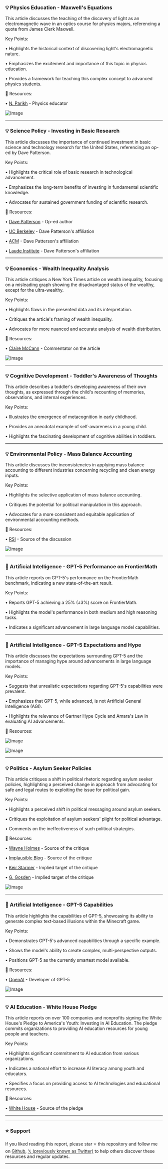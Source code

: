 ### 💡 Physics Education - Maxwell's Equations

This article discusses the teaching of the discovery of light as an electromagnetic wave in an optics course for physics majors, referencing a quote from James Clerk Maxwell.

Key Points:

•  Highlights the historical context of discovering light's electromagnetic nature.


•  Emphasizes the excitement and importance of this topic in physics education.


•  Provides a framework for teaching this complex concept to advanced physics students.


🔗 Resources:

• [N. Parikh](https://x.com/npparikh) - Physics educator


![Image](https://pbs.twimg.com/media/Gxp67d7WkAAtBDH?format=jpg&name=small)


---

### 💡 Science Policy - Investing in Basic Research

This article discusses the importance of continued investment in basic science and technology research for the United States, referencing an op-ed by Dave Patterson.

Key Points:

•  Highlights the critical role of basic research in technological advancement.


•  Emphasizes the long-term benefits of investing in fundamental scientific knowledge.


•  Advocates for sustained government funding of scientific research.



🔗 Resources:

• [Dave Patterson](https://x.com/JeffDean) - Op-ed author


• [UC Berkeley](https://x.com/UCBerkeley) - Dave Patterson's affiliation


• [ACM](https://x.com/TheOfficialACM) -  Dave Patterson's affiliation


• [Laude Institute](https://x.com/LaudeInstitute) - Dave Patterson's affiliation


---

### 💡 Economics - Wealth Inequality Analysis

This article critiques a New York Times article on wealth inequality, focusing on a misleading graph showing the disadvantaged status of the wealthy, except for the ultra-wealthy.

Key Points:

•  Highlights flaws in the presented data and its interpretation.


•  Critiques the article's framing of wealth inequality.


•  Advocates for more nuanced and accurate analysis of wealth distribution.


🔗 Resources:

• [Claire McCann](https://x.com/clairecm) - Commentator on the article


![Image](https://pbs.twimg.com/media/Gxwk2VmXMAAiIAj?format=jpg&name=small)


---

### 💡 Cognitive Development - Toddler's Awareness of Thoughts

This article describes a toddler's developing awareness of their own thoughts, as expressed through the child's recounting of memories, observations, and internal experiences.

Key Points:

•  Illustrates the emergence of metacognition in early childhood.


•  Provides an anecdotal example of self-awareness in a young child.


•  Highlights the fascinating development of cognitive abilities in toddlers.



---

### 💡 Environmental Policy - Mass Balance Accounting

This article discusses the inconsistencies in applying mass balance accounting to different industries concerning recycling and clean energy inputs.

Key Points:

•  Highlights the selective application of mass balance accounting.


•  Critiques the potential for political manipulation in this approach.


•  Advocates for a more consistent and equitable application of environmental accounting methods.


🔗 Resources:

• [RSI](https://x.com/RSI) - Source of the discussion


![Image](https://pbs.twimg.com/media/Gxxth44XMAAyNGm?format=png&name=small)


---

### 🤖 Artificial Intelligence - GPT-5 Performance on FrontierMath

This article reports on GPT-5's performance on the FrontierMath benchmark, indicating a new state-of-the-art result.

Key Points:

•  Reports GPT-5 achieving a 25% (±3%) score on FrontierMath.


•  Highlights the model's performance in both medium and high reasoning tasks.


•  Indicates a significant advancement in large language model capabilities.



---

### 🤖 Artificial Intelligence - GPT-5 Expectations and Hype

This article discusses the expectations surrounding GPT-5 and the importance of managing hype around advancements in large language models.

Key Points:

•  Suggests that unrealistic expectations regarding GPT-5's capabilities were prevalent.


•  Emphasizes that GPT-5, while advanced, is not Artificial General Intelligence (AGI).


•  Highlights the relevance of Gartner Hype Cycle and Amara's Law in evaluating AI advancements.


🔗 Resources:


![Image](https://pbs.twimg.com/media/Gxxpen8XcAASW17?format=jpg&name=small)


![Image](https://pbs.twimg.com/media/Gxxpen_WAAAZ4ff?format=jpg&name=small)


---

### 💡 Politics - Asylum Seeker Policies

This article critiques a shift in political rhetoric regarding asylum seeker policies, highlighting a perceived change in approach from advocating for safe and legal routes to exploiting the issue for political gain.

Key Points:

•  Highlights a perceived shift in political messaging around asylum seekers.


•  Critiques the exploitation of asylum seekers' plight for political advantage.


•  Comments on the ineffectiveness of such political strategies.


🔗 Resources:

• [Wayne Holmes](https://x.com/wayneholmes) - Source of the critique


• [Implausible Blog](https://x.com/implausibleblog) - Source of the critique


• [Keir Starmer](https://x.com/Keir_Starmer) - Implied target of the critique


• [G. Gosden](https://x.com/g_gosden) - Implied target of the critique



![Image](https://pbs.twimg.com/amplify_video_thumb/1952809082705850368/img/AdXWxPobv7dtrVGX.jpg)


---

### 🤖 Artificial Intelligence - GPT-5 Capabilities

This article highlights the capabilities of GPT-5, showcasing its ability to generate complex text-based illusions within the Minecraft game.

Key Points:

•  Demonstrates GPT-5's advanced capabilities through a specific example.


•  Shows the model's ability to create complex, multi-perspective outputs.


•  Positions GPT-5 as the currently smartest model available.


🔗 Resources:

• [OpenAI](https://x.com/OpenAI) - Developer of GPT-5


![Image](https://pbs.twimg.com/amplify_video_thumb/1953510295588286469/img/OUI4EZbTVQw-s10m.jpg)


---

### 💡 AI Education - White House Pledge

This article reports on over 100 companies and nonprofits signing the White House's Pledge to America's Youth: Investing in AI Education.  The pledge commits organizations to providing AI education resources for young people and teachers.

Key Points:

•  Highlights significant commitment to AI education from various organizations.


•  Indicates a national effort to increase AI literacy among youth and educators.


•  Specifies a focus on providing access to AI technologies and educational resources.


🔗 Resources:

• [White House](https://x.com/WhiteHouse) - Source of the pledge


---


---

### ⭐️ Support

If you liked reading this report, please star ⭐️ this repository and follow me on [Github](https://github.com/Drix10), [𝕏 (previously known as Twitter)](https://x.com/DRIX_10_) to help others discover these resources and regular updates.

---